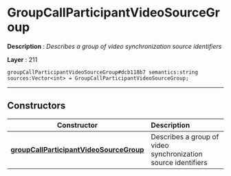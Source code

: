 # GroupCallParticipantVideoSourceGroup

**Description** : *Describes a group of video synchronization source identifiers*

**Layer** : 211

```tl
groupCallParticipantVideoSourceGroup#dcb118b7 semantics:string sources:Vector<int> = GroupCallParticipantVideoSourceGroup;
```

---

## Constructors

| Constructor | Description |
| :---: | :--- |
| [**groupCallParticipantVideoSourceGroup**](constructor/groupCallParticipantVideoSourceGroup) | Describes a group of video synchronization source identifiers |